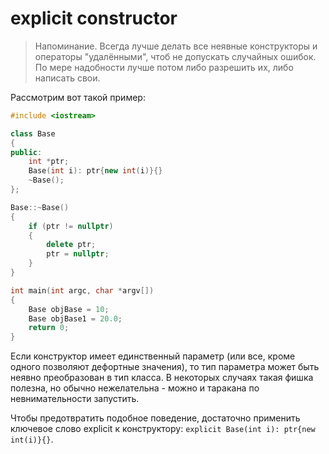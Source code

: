 # explicit constructor

> Напоминание. Всегда лучше делать все неявные конструкторы и операторы "удалёнными", чтоб не допускать случайных ошибок. По мере надобности лучше потом либо разрешить их, либо написать свои.

Рассмотрим вот такой пример:

```c++
#include <iostream>

class Base
{
public:
    int *ptr;
    Base(int i): ptr{new int(i)}{}
    ~Base();
};

Base::~Base()
{
    if (ptr != nullptr)
    {
        delete ptr;
        ptr = nullptr;
    }
}

int main(int argc, char *argv[])
{
    Base objBase = 10;
    Base objBase1 = 20.0;
    return 0;
}
```

Если конструктор имеет единственный параметр (или все, кроме одного позволяют дефортные значения), то тип параметра может быть неявно преобразован в тип класса. В некоторых случаях такая фишка полезна, но обычно нежелательна - можно и таракана по невнимательности запустить.

Чтобы предотвратить подобное поведение, достаточно применить ключевое слово explicit к конструктору: `explicit Base(int i): ptr{new int(i)}{}`.
